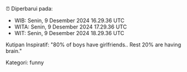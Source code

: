 ⏰ Diperbarui pada:
- WIB: Senin, 9 Desember 2024 16.29.36 UTC
- WITA: Senin, 9 Desember 2024 17.29.36 UTC
- WIT: Senin, 9 Desember 2024 18.29.36 UTC

Kutipan Inspiratif:
"80% of boys have girlfriends.. Rest 20% are having brain."


Kategori: funny

